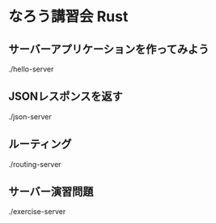 # なろう講習会 Rust


## サーバーアプリケーションを作ってみよう
./hello-server

## JSONレスポンスを返す
./json-server

## ルーティング
./routing-server

## サーバー演習問題
./exercise-server
